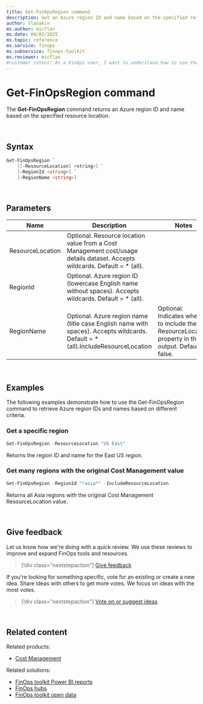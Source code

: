 ```yaml
---
title: Get-FinOpsRegion command
description: Get an Azure region ID and name based on the specified resource location using the Get-FinOpsRegion command in the FinOpsToolkit module.
author: flanakin
ms.author: micflan
ms.date: 04/02/2025
ms.topic: reference
ms.service: finops
ms.subservice: finops-toolkit
ms.reviewer: micflan
#customer intent: As a FinOps user, I want to understand how to use the what Get-FinOpsRegion command in the FinOpsToolkit module.
---
```


<!-- markdownlint-disable-next-line MD025 -->
# Get-FinOpsRegion command

The **Get-FinOpsRegion** command returns an Azure region ID and name based on the specified resource location.

<br>

## Syntax

```powershell
Get-FinOpsRegion `
    [[-ResourceLocation] <string>] `
    [-RegionId <string>] `
    [-RegionName <string>]
```

<br>

## Parameters

| Name             | Description                                                                                                                      | Notes                                                                                                |
| ---------------- | -------------------------------------------------------------------------------------------------------------------------------- | ---------------------------------------------------------------------------------------------------- |
| ResourceLocation | Optional. Resource location value from a Cost Management cost/usage details dataset. Accepts wildcards. Default = \* (all).      |
| RegionId         | Optional. Azure region ID (lowercase English name without spaces). Accepts wildcards. Default = \* (all).                        |
| RegionName       | Optional. Azure region name (title case English name with spaces). Accepts wildcards. Default = \* (all).IncludeResourceLocation | Optional. Indicates whether to include the ResourceLocation property in the output. Default = false. |

<br>

## Examples

The following examples demonstrate how to use the Get-FinOpsRegion command to retrieve Azure region IDs and names based on different criteria.

### Get a specific region

```powershell
Get-FinOpsRegion -ResourceLocation "US East"
```

Returns the region ID and name for the East US region.

### Get many regions with the original Cost Management value

```powershell
Get-FinOpsRegion -RegionId "*asia*" -IncludeResourceLocation
```

Returns all Asia regions with the original Cost Management ResourceLocation value.

<br>

## Give feedback

Let us know how we're doing with a quick review. We use these reviews to improve and expand FinOps tools and resources.

> [!div class="nextstepaction"]
> [Give feedback](https://portal.azure.com/#view/HubsExtension/InProductFeedbackBlade/extensionName/FinOpsToolkit/cesQuestion/How%20easy%20or%20hard%20is%20it%20to%20use%20the%20FinOps%20toolkit%20PowerShell%20module%3F/cvaQuestion/How%20valuable%20are%20the%20FinOps%20toolkit%20PowerShell%20module%3F/surveyId/FTK0.9/bladeName/PowerShell/featureName/OpenData.GetRegion)

If you're looking for something specific, vote for an existing or create a new idea. Share ideas with others to get more votes. We focus on ideas with the most votes.

> [!div class="nextstepaction"]
> [Vote on or suggest ideas](https://github.com/microsoft/finops-toolkit/issues?q=is%3Aissue%20is%3Aopen%20label%3A%22Tool%3A%20PowerShell%22%20sort%3A"reactions-%2B1-desc")

<br>

## Related content

Related products:

- [Cost Management](/azure/cost-management-billing/costs/)

Related solutions:

- [FinOps toolkit Power BI reports](../../power-bi/reports.md)
- [FinOps hubs](../../hubs/finops-hubs-overview.md)
- [FinOps toolkit open data](../../open-data.md)

<br>
